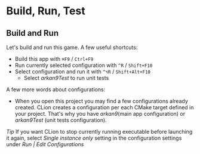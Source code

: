 # Build, Run, Test

## Build and Run
Let's build and run this game. A few useful shortcuts:
* Build this app with `⌘F9` / `Ctrl+F9`
* Run currently selected configuration with `^R` / `Shift+F10`
* Select configuration and run it with `^⌥R` / `Shift+Alt+F10`
    * Select _arkan9Test_ to run unit tests

A few more words about configurations:
* When you open this project you may find a few configurations already created. CLion creates a configuration per each CMake target defined in your project. That's why you have _arkan9_(main app configuration) or _arkan9Test_ (unit tests configuration).

_Tip_ If you want CLion to stop currently running executable before launching it again, select _Single instance only_ setting in the configuration settings under _Run | Edit Configurations_